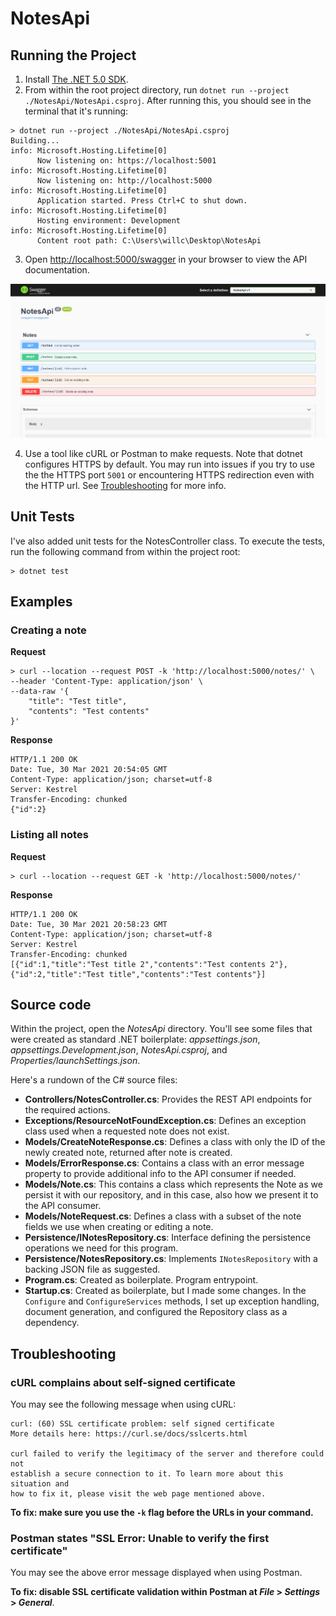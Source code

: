 # NotesApi
## Running the Project
1. Install [The .NET 5.0 SDK](https://dotnet.microsoft.com/download/dotnet/5.0).
2. From within the root project directory, run `dotnet run --project ./NotesApi/NotesApi.csproj`. After running this, you should see in the terminal that it's running:
```
> dotnet run --project ./NotesApi/NotesApi.csproj
Building...
info: Microsoft.Hosting.Lifetime[0]
      Now listening on: https://localhost:5001
info: Microsoft.Hosting.Lifetime[0]
      Now listening on: http://localhost:5000
info: Microsoft.Hosting.Lifetime[0]
      Application started. Press Ctrl+C to shut down.
info: Microsoft.Hosting.Lifetime[0]
      Hosting environment: Development
info: Microsoft.Hosting.Lifetime[0]
      Content root path: C:\Users\willc\Desktop\NotesApi
```

3. Open [http://localhost:5000/swagger](http://localhost:5000/swagger) in your browser to view the API documentation.

![](SwaggerUI.png)

4. Use a tool like cURL or Postman to make requests. Note that dotnet configures HTTPS by default. You may run into issues if you try to use the the HTTPS port `5001` or encountering HTTPS redirection even with the HTTP url. See [Troubleshooting](#Troubleshooting) for more info.

## Unit Tests
I've also added unit tests for the NotesController class. To execute the tests, run the following command from within the project root:
```
> dotnet test
```

## Examples
### Creating a note
**Request**
```
> curl --location --request POST -k 'http://localhost:5000/notes/' \
--header 'Content-Type: application/json' \
--data-raw '{
    "title": "Test title",
    "contents": "Test contents"
}'
```
**Response**
```
HTTP/1.1 200 OK
Date: Tue, 30 Mar 2021 20:54:05 GMT
Content-Type: application/json; charset=utf-8
Server: Kestrel
Transfer-Encoding: chunked
{"id":2}
```

### Listing all notes
**Request**
```
> curl --location --request GET -k 'http://localhost:5000/notes/'
```

**Response**
```
HTTP/1.1 200 OK
Date: Tue, 30 Mar 2021 20:58:23 GMT
Content-Type: application/json; charset=utf-8
Server: Kestrel
Transfer-Encoding: chunked
[{"id":1,"title":"Test title 2","contents":"Test contents 2"},{"id":2,"title":"Test title","contents":"Test contents"}]
```

## Source code
Within the project, open the *NotesApi* directory. You'll see some files that were created as standard .NET boilerplate: *appsettings.json*, *appsettings.Development.json*, *NotesApi.csproj*, and *Properties/launchSettings.json*.

Here's a rundown of the C# source files:

- **Controllers/NotesController.cs**: Provides the REST API endpoints for the required actions.
- **Exceptions/ResourceNotFoundException.cs**: Defines an exception class used when a requested note does not exist.
- **Models/CreateNoteResponse.cs**: Defines a class with only the ID of the newly created note, returned after note is created.
- **Models/ErrorResponse.cs**: Contains a class with an error message property to provide additional info to the API consumer if needed.
- **Models/Note.cs**: This contains a class which represents the Note as we persist it with our repository, and in this case, also how we present it to the API consumer.
- **Models/NoteRequest.cs**: Defines a class with a subset of the note fields we use when creating or editing a note.
- **Persistence/INotesRepository.cs**: Interface defining the persistence operations we need for this program.
- **Persistence/NotesRepository.cs**: Implements `INotesRepository` with a backing JSON file as suggested.
- **Program.cs**: Created as boilerplate. Program entrypoint.
- **Startup.cs**: Created as boilerplate, but I made some changes. In the `Configure` and `ConfigureServices` methods, I set up exception handling, document generation, and configured the Repository class as a dependency.

## Troubleshooting
### cURL complains about self-signed certificate
You may see the following message when using cURL:
```
curl: (60) SSL certificate problem: self signed certificate
More details here: https://curl.se/docs/sslcerts.html

curl failed to verify the legitimacy of the server and therefore could not
establish a secure connection to it. To learn more about this situation and
how to fix it, please visit the web page mentioned above.
```

**To fix: make sure you use the `-k` flag before the URLs in your command.**

### Postman states "SSL Error: Unable to verify the first certificate"
You may see the above error message displayed when using Postman. 

**To fix: disable SSL certificate validation within Postman at *File* > *Settings* > *General***.